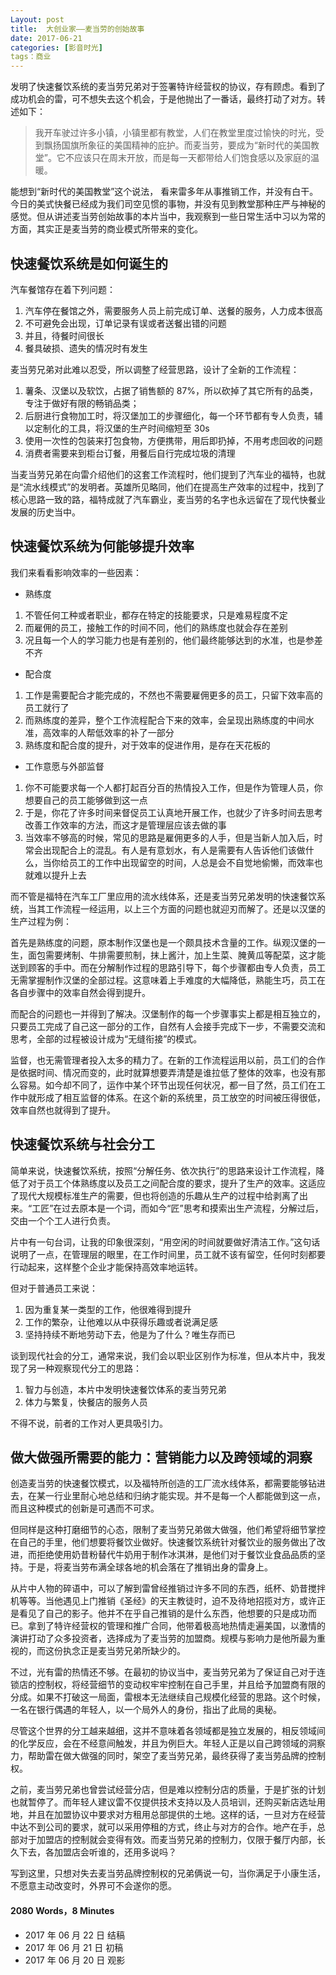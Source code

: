 ```yaml
--- 
Layout: post 
title:  大创业家——麦当劳的创始故事
date: 2017-06-21 
categories: [影音时光]
tags：商业 
---
```


发明了快速餐饮系统的麦当劳兄弟对于签署特许经营权的协议，存有顾虑。看到了成功机会的雷，可不想失去这个机会，于是他抛出了一番话，最终打动了对方。转述如下：

> 我开车驶过许多小镇，小镇里都有教堂，人们在教堂里度过愉快的时光，受到飘扬国旗所象征的美国精神的庇护。而麦当劳，要成为“新时代的美国教堂”。它不应该只在周末开放，而是每一天都带给人们饱食感以及家庭的温暖。

能想到“新时代的美国教堂”这个说法， 看来雷多年从事推销工作，并没有白干。今日的美式快餐已经成为我们司空见惯的事物，并没有见到教堂那种庄严与神秘的感觉。但从讲述麦当劳创始故事的本片当中，我观察到一些日常生活中习以为常的方面，其实正是麦当劳的商业模式所带来的变化。

## 快速餐饮系统是如何诞生的

汽车餐馆存在着下列问题：

1.  汽车停在餐馆之外，需要服务人员上前完成订单、送餐的服务，人力成本很高
2. 不可避免会出现，订单记录有误或者送餐出错的问题
3. 并且，待餐时间很长
4. 餐具破损、遗失的情况时有发生

麦当劳兄弟对此难以忍受，所以调整了经营思路，设计了全新的工作流程：
 
1. 薯条、汉堡以及软饮，占据了销售额的 87%，所以砍掉了其它所有的品类，专注于做好有限的畅销品类；
2. 后厨进行食物加工时，将汉堡加工的步骤细化，每一个环节都有专人负责，辅以定制化的工具，将汉堡的生产时间缩短至 30s
3. 使用一次性的包装来打包食物，方便携带，用后即扔掉，不用考虑回收的问题
4. 消费者需要来到柜台订餐，用餐后自行完成垃圾的清理

当麦当劳兄弟在向雷介绍他们的这套工作流程时，他们提到了汽车业的福特，也就是“流水线模式”的发明者。英雄所见略同，他们在提高生产效率的过程中，找到了核心思路一致的路，福特成就了汽车霸业，麦当劳的名字也永远留在了现代快餐业发展的历史当中。

## 快速餐饮系统为何能够提升效率

我们来看看影响效率的一些因素：

* 熟练度

1. 不管任何工种或者职业，都存在特定的技能要求，只是难易程度不定
2.  而雇佣的员工，接触工作的时间不同，他们的熟练度也就会存在差别
3.  况且每一个人的学习能力也是有差别的，他们最终能够达到的水准，也是参差不齐

* 配合度

1. 工作是需要配合才能完成的，不然也不需要雇佣更多的员工，只留下效率高的员工就行了
2. 而熟练度的差异，整个工作流程配合下来的效率，会呈现出熟练度的中间水准，高效率的人帮低效率的补了一部分
3. 熟练度和配合度的提升，对于效率的促进作用，是存在天花板的

* 工作意愿与外部监督

1. 你不可能要求每一个人都打起百分百的热情投入工作，但是作为管理人员，你想要自己的员工能够做到这一点
2. 于是，你花了许多时间来督促员工认真地开展工作，也就少了许多时间去思考改善工作效率的方法，而这才是管理层应该去做的事
3. 当效率不够高的时候，常见的思路是雇佣更多的人手，但是当新人加入后，时常会出现配合上的混乱。有人是有意划水，有人是需要有人告诉他们该做什么，当你给员工的工作中出现留空的时间，人总是会不自觉地偷懒，而效率也就难以提升上去

而不管是福特在汽车工厂里应用的流水线体系，还是麦当劳兄弟发明的快速餐饮系统，当其工作流程一经运用，以上三个方面的问题也就迎刃而解了。还是以汉堡的生产过程为例：

首先是熟练度的问题，原本制作汉堡也是一个颇具技术含量的工作。纵观汉堡的一生，面包需要烤制、牛排需要煎制，抹上酱汁，加上生菜、腌黄瓜等配菜，这才能送到顾客的手中。而在分解制作过程的思路引导下，每个步骤都由专人负责，员工无需掌握制作汉堡的全部过程。这意味着上手难度的大幅降低，熟能生巧，员工在各自步骤中的效率自然会得到提升。

而配合的问题也一并得到了解决。汉堡制作的每一个步骤事实上都是相互独立的，只要员工完成了自己这一部分的工作，自然有人会接手完成下一步，不需要交流和思考，全部的过程被设计成为“无缝衔接”的模式。

监督，也无需管理者投入太多的精力了。在新的工作流程运用以前，员工们的合作是依据时间、情况而变的，此时就算想要弄清楚是谁拉低了整体的效率，也没有那么容易。如今却不同了，运作中某个环节出现任何状况，都一目了然，员工们在工作中就形成了相互监督的体系。在这个新的系统里，员工放空的时间被压得很低，效率自然也就得到了提升。

## 快速餐饮系统与社会分工

简单来说，快速餐饮系统，按照“分解任务、依次执行”的思路来设计工作流程，降低了对于员工个体熟练度以及员工之间配合度的要求，提升了生产的效率。这适应了现代大规模标准生产的需要，但也将创造的乐趣从生产的过程中给剥离了出来。“工匠”在过去原本是一个词，而如今“匠”思考和摸索出生产流程，分解过后，交由一个个工人进行负责。

片中有一句台词，让我的印象很深刻，“用空闲的时间就要做好清洁工作。”这句话说明了一点，在管理层的眼里，在工作时间里，员工就不该有留空，任何时刻都要行动起来，这样整个企业才能保持高效率地运转。

但对于普通员工来说：

1. 因为重复某一类型的工作，他很难得到提升
2. 工作的繁杂，让他难以从中获得乐趣或者说满足感
3. 坚持持续不断地劳动下去，他是为了什么？唯生存而已

谈到现代社会的分工，通常来说，我们会以职业区别作为标准，但从本片中，我发现了另一种观察现代分工的思路：

1. 智力与创造，本片中发明快速餐饮体系的麦当劳兄弟
2. 体力与繁复，快餐店的服务人员

不得不说，前者的工作对人更具吸引力。

## 做大做强所需要的能力：营销能力以及跨领域的洞察

创造麦当劳的快速餐饮模式，以及福特所创造的工厂流水线体系，都需要能够钻进去，在某一行业里耐心地总结和归纳才能实现。并不是每一个人都能做到这一点，而且这种模式的创新是可遇而不可求。

但同样是这种打磨细节的心态，限制了麦当劳兄弟做大做强，他们希望将细节掌控在自己的手里，他们想要将餐饮业做好。快速餐饮系统针对餐饮业的服务做出了改进，而拒绝使用奶昔粉替代牛奶用于制作冰淇淋，是他们对于餐饮业食品品质的坚持。于是，将麦当劳布满全球各地的机会落在了推销出身的雷身上。

从片中人物的碎语中，可以了解到雷曾经推销过许多不同的东西，纸杯、奶昔搅拌机等等。当他遇见上门推销《圣经》的天主教徒时，迫不及待地招揽对方，或许正是看见了自己的影子。他并不在乎自己推销的是什么东西，他想要的只是成功而已。拿到了特许经营权的管理和推广合同，他带着极高地热情走遍美国，以激情的演讲打动了众多投资者，选择成为了麦当劳的加盟商。规模与影响力是他所最为重视的，而这份执念正是麦当劳兄弟所缺少的。

不过，光有雷的热情还不够。在最初的协议当中，麦当劳兄弟为了保证自己对于连锁店的控制权，将经营细节的变动权牢牢控制在自己手里，并且给予加盟商有限的分成。如果不打破这一局面，雷根本无法继续自己规模化经营的思路。这个时候，一名在银行偶遇的年轻人，以一个局外人的身份，指出了此局的奥秘。

尽管这个世界的分工越来越细，这并不意味着各领域都是独立发展的，相反领域间的化学反应，会在不经意间触发，并且为例巨大。年轻人正是以自己跨领域的洞察力，帮助雷在做大做强的同时，架空了麦当劳兄弟，最终获得了麦当劳品牌的控制权。

之前，麦当劳兄弟也曾尝试经营分店，但是难以控制分店的质量，于是扩张的计划也就暂停了。而年轻人建议雷不仅提供技术支持以及人员培训，还购买新店选址用地，并且在加盟协议中要求对方租用总部提供的土地。这样的话，一旦对方在经营中达不到公司的要求，就可以采用停租的方式，终止与对方的合作。地产在手，总部对于加盟店的控制就会变得有效。而麦当劳兄弟的控制力，仅限于餐厅内部，长久下去，各加盟店会听谁的，还用多说吗？

写到这里，只想对失去麦当劳品牌控制权的兄弟俩说一句，当你满足于小康生活，不愿意主动改变时，外界可不会遂你的愿。

#### 2080 Words，8 Minutes

* 2017 年 06 月 22 日 结稿
* 2017 年 06 月 21 日 初稿
* 2017 年 06 月 20 日 观影  



























    
    

  